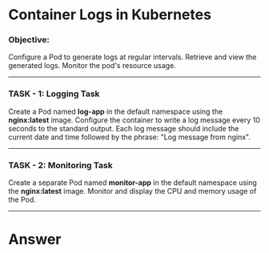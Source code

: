 # Container Logs in Kubernetes

### Objective:

Configure a Pod to generate logs at regular intervals. Retrieve and view the generated logs. Monitor the pod's resource usage.

---

### TASK - 1: Logging Task

Create a Pod named **log-app** in the default namespace using the **nginx:latest** image. Configure the container to write a log message every 10 seconds to the standard output. Each log message should include the current date and time followed by the phrase: "Log message from nginx".

---

### TASK - 2: Monitoring Task

Create a separate Pod named **monitor-app** in the default namespace using the **nginx:latest** image. Monitor and display the CPU and memory usage of the Pod.

---

# Answer
